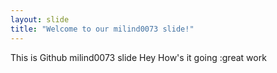 ```yaml
---
layout: slide
title: "Welcome to our milind0073 slide!"
---
```

This is Github milind0073 slide
Hey How's it going :great work
